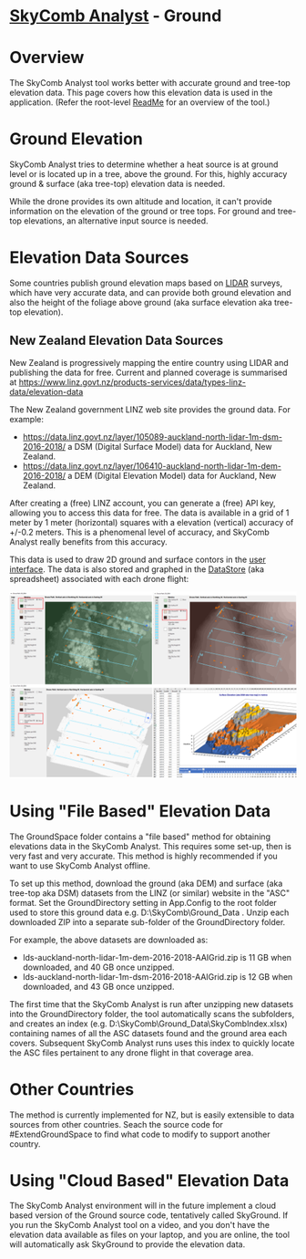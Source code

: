 # [SkyComb Analyst](https://github.com/PhilipQuirke/SkyCombAnalystHelp/blob/main/README.md) - Ground

# Overview
The SkyComb Analyst tool works better with accurate ground and tree-top elevation data.
This page covers how this elevation data is used in the application.
(Refer the root-level [ReadMe](./README.md) for an overview of the tool.)


# Ground Elevation
SkyComb Analyst tries to determine whether a heat source is at ground level or is located up in a tree, above the ground. 
For this, highly accuracy ground & surface (aka tree-top) elevation data is needed.

While the drone provides its own altitude and location, it can't provide information on the elevation of the ground or 
tree tops. For ground and tree-top elevations, an alternative input source is needed.


# Elevation Data Sources
Some countries publish ground elevation maps based on [LIDAR](https://en.wikipedia.org/wiki/Lidar) surveys, which have very 
accurate data, and can provide both ground elevation and also the height of the foliage above ground (aka surface elevation 
aka tree-top elevation). 

## New Zealand Elevation Data Sources
New Zealand is progressively mapping the entire country using LIDAR and publishing the data for free.
Current and planned coverage is summarised at https://www.linz.govt.nz/products-services/data/types-linz-data/elevation-data

The New Zealand government LINZ web site provides the ground data. For example:
- https://data.linz.govt.nz/layer/105089-auckland-north-lidar-1m-dsm-2016-2018/ a DSM (Digital Surface Model) data for Auckland, New Zealand.
- https://data.linz.govt.nz/layer/106410-auckland-north-lidar-1m-dem-2016-2018/ a DEM (Digital Elevation Model) data for Auckland, New Zealand.

After creating a (free) LINZ account, you can generate a (free) API key, allowing you to access this data for free.
The data is available in a grid of 1 meter by 1 meter (horizontal) squares with a elevation (vertical) accuracy of +/-0.2 meters.
This is a phenomenal level of accuracy, and SkyComb Analyst really benefits from this accuracy.

This data is used to draw 2D ground and surface contors in the [user interface](./UserInterface.md).
The data is also stored and graphed in the [DataStore](./DataStore.md) (aka spreadsheet) associated with each drone flight:

![Example Contor Graphs](./Static/Overview2.png?raw=true "Example Contor Graphs")


# Using "File Based" Elevation Data
The GroundSpace folder contains a "file based" method for obtaining elevations data in the SkyComb Analyst. 
This requires some set-up, then is very fast and very accurate. This method is highly recommended if you want to use SkyComb Analyst offline.

To set up this method, download the ground (aka DEM) and surface (aka tree-top aka DSM) datasets from the LINZ (or similar) 
website in the "ASC" format. Set the GroundDirectory setting in App.Config to the root folder used to store this ground 
data e.g. D:\SkyComb\Ground_Data . Unzip each downloaded ZIP into a separate sub-folder of the GroundDirectory folder.

For example, the above datasets are downloaded as:
- lds-auckland-north-lidar-1m-dem-2016-2018-AAIGrid.zip is 11 GB when downloaded, and 40 GB once unzipped. 
- lds-auckland-north-lidar-1m-dsm-2016-2018-AAIGrid.zip is 12 GB when downloaded, and 43 GB once unzipped. 

The first time that the SkyComb Analyst is run after unzipping new datasets into the GroundDirectory folder, the tool automatically scans the subfolders, 
and creates an index (e.g. D:\SkyComb\Ground_Data\SkyCombIndex.xlsx) containing names of all the ASC datasets found and the ground area each covers. 
Subsequent SkyComb Analyst runs uses this index to quickly locate the ASC files pertainent to any drone flight in that coverage area.


# Other Countries
The method is currently implemented for NZ, but is easily extensible to data sources from other countries.
Seach the source code for #ExtendGroundSpace to find what code to modify to support another country.


# Using "Cloud Based" Elevation Data
The SkyComb Analyst environment will in the future implement a cloud based version of the Ground source code, tentatively called SkyGround.
If you run the SkyComb Analyst tool on a video, and you don't have the elevation data available as files on your laptop, and you are online, 
the tool will automatically ask SkyGround to provide the elevation data.
